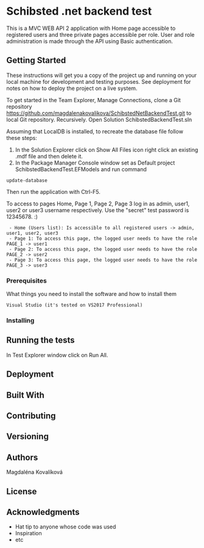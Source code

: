 # Schibsted .net backend test

This is a MVC WEB API 2 application with Home page accessible to registered users and three private pages accessible per role. User and role administration is made through the API using Basic authentication.

## Getting Started

These instructions will get you a copy of the project up and running on your local machine for development and testing purposes. See deployment for notes on how to deploy the project on a live system.

To get started in the Team Explorer, Manage Connections, clone a Git repository 
https://github.com/magdalenakovalikova/SchibstedNetBackendTest.git to local Git repository. Recursively.
Open Solution SchibstedBackendTest.sln

Assuming that LocalDB is installed, to recreate the database file follow these steps:
1. In the Solution Explorer click on Show All Files icon right click an existing .mdf file and then delete it.
2. In the Package Manager Console window set as Default project SchibstedBackendTest.EFModels and run command
```
update-database
```
Then run the application with Ctrl-F5.

To access to pages Home, Page 1, Page 2, Page 3 log in as admin, user1, user2 or user3 username respectively.
Use the "secret" test password is 12345678. :)
```
 - Home (Users list): Is accessible to all registered users -> admin, user1, user2, user3
 - Page 1: To access this page, the logged user needs to have the role PAGE_1 -> user1
 - Page 2: To access this page, the logged user needs to have the role PAGE_2 -> user2
 - Page 3: To access this page, the logged user needs to have the role PAGE_3 -> user3
```
### Prerequisites

What things you need to install the software and how to install them

```
Visual Studio (it's tested on VS2017 Professional)
```

### Installing


## Running the tests
In Test Explorer window click on Run All.

## Deployment


## Built With


## Contributing


## Versioning


## Authors
Magdaléna Kovalíková
## License


## Acknowledgments

* Hat tip to anyone whose code was used
* Inspiration
* etc
